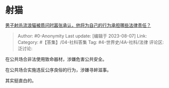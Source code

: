 # 射猫
[男子射杀流浪猫被质问时嚣张承认，他将为自己的行为承担哪些法律责任？](https://www.zhihu.com/question/615386161/answer/3153406666)

> Author: #0-Anonymity
> Last update: [编辑于 2023-08-07]
> Link:
> Category: #【答集】/04-社科答集
> Tag: #4-世界史/4A-社科/法律
> 评论区:
> 泛讨论:

在公共场合非法使用致命器材，涉嫌危害公共安全。

在公共场合实施违反公序良俗的行为，涉嫌寻衅滋事。

其实挺直白的。
